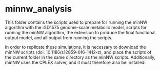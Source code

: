 # minnw_analysis

This folder contains the scripts used to prepare for running the minNW algorithm with the iGD1575 genome-scale metabolic model, scripts for running the minNW algorithm, the extension to produce the final functional output model, and all output from running the scripts.

In order to replicate these simulations, it is necessary to download the minNW scripts (doi:  10.1186/s12859-016-1412-z), and place the scripts of the current folder in the same directory as the minNW scripts. Additionally, minNW uses the CPLEX solver, and it must therefore also be installed.
